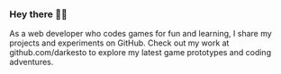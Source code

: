 ### Hey there 👋👋
As a web developer who codes games for fun and learning, I share my projects and experiments on GitHub. 
Check out my work at github.com/darkesto to explore my latest game prototypes and coding adventures.

<!--
### Hi there 👋👋
As a web developer who codes games for fun and learning, I share my projects and experiments on GitHub. 
Check out my work at github.com/darkesto to explore my latest game prototypes and coding adventures.
If you enjoy my games and want to support their evolution or see new ones come to life, consider contributing at buymeacoffee.com/darkesto.☕ 
Your support helps fuel my passion for game development!😎
-->
